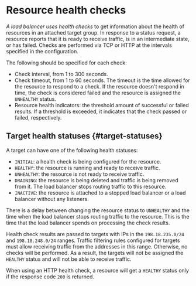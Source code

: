 # Resource health checks

*A load balancer uses health checks* to get information about the health of resources in an attached target group. In response to a status request, a resource reports that it is ready to receive traffic, is in an intermediate state, or has failed. Checks are performed via TCP or HTTP at the intervals specified in the configuration.

The following should be specified for each check:

* Check interval, from 1 to 300 seconds.
* Check timeout, from 1 to 60 seconds. The timeout is the time allowed for the resource to respond to a check. If the resource doesn't respond in time, the check is considered failed and the resource is assigned the `UNHEALTHY` status.
* Resource health indicators: the threshold amount of successful or failed results. If a threshold is exceeded, it indicates that the check passed or failed, respectively.

## Target health statuses {#target-statuses}

A target can have one of the following health statuses:

* `INITIAL`: a health check is being configured for the resource.
* `HEALTHY`: the resource is running and ready to receive traffic.
* `UNHEALTHY`: the resource is not ready to receive traffic.
* `DRAINING`: the resource is being deleted and traffic is being removed from it. The load balancer stops routing traffic to this resource.
* `INACTIVE`: the resource is attached to a stopped load balancer or a load balancer without any listeners.

There is a delay between changing the resource status to `UNHEALTHY` and the time when the load balancer stops routing traffic to the resource. This is the time that the load balancer spends on processing the check results.

Health check results are passed to targets with IPs in the `198.18.235.0/24` and `198.18.248.0/24` ranges. Traffic filtering rules configured for targets must allow receiving traffic from the addresses in this range. Otherwise, no checks will be performed. As a result, the targets will not be assigned the `HEALTHY` status and will not be able to receive traffic.

When using an HTTP health check, a resource will get a `HEALTHY` status only if the response code `200` is returned.